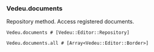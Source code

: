 ### Vedeu.documents

Repository method. Access registered documents.

    Vedeu.documents # [Vedeu::Editor::Repository]

    Vedeu.documents.all # [Array<Vedeu::Editor::Border>]
